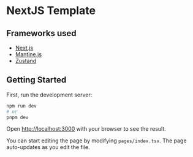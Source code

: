 # NextJS Template

## Frameworks used
 - [Next.js](https://nextjs.org/docs)
 - [Mantine.js](https://mantine.dev/)
 - [Zustand](https://github.com/pmndrs/zustand)

## Getting Started

First, run the development server:

```bash
npm run dev
# or
pnpm dev
```

Open [http://localhost:3000](http://localhost:3000) with your browser to see the result.

You can start editing the page by modifying `pages/index.tsx`. The page auto-updates as you edit the file.
